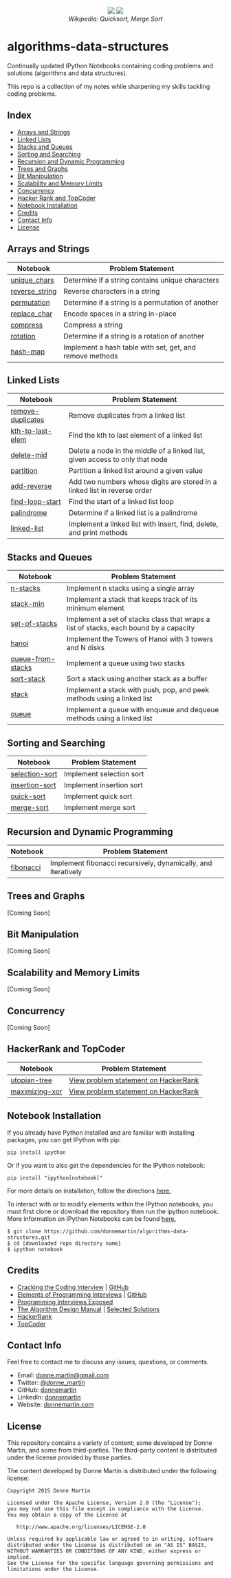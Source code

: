 <p align="center">
  <img src="http://upload.wikimedia.org/wikipedia/commons/6/6a/Sorting_quicksort_anim.gif">
  <img src="http://upload.wikimedia.org/wikipedia/commons/c/cc/Merge-sort-example-300px.gif">
  <br/>
  <i>Wikipedia: Quicksort, Merge Sort</i>
</p>

algorithms-data-structures
============

Continually updated IPython Notebooks containing coding problems and solutions (algorithms and data structures).

This repo is a collection of my notes while sharpening my skills tackling coding problems.

## Index

* [Arrays and Strings](#arrays-and-strings)
* [Linked Lists](#linked-lists)
* [Stacks and Queues](#stacks-and-queues)
* [Sorting and Searching](#sorting-and-searching)
* [Recursion and Dynamic Programming](#recursion-and-dynamic-programming)
* [Trees and Graphs](#trees-and-graphs)
* [Bit Manipulation](#bit-manipulation)
* [Scalability and Memory Limits](#scalability-and-memory-limits)
* [Concurrency](#concurrency)
* [Hacker Rank and TopCoder](#hackerrank-and-topcoder)
* [Notebook Installation](#notebook-installation)
* [Credits](#credits)
* [Contact Info](#contact-info)
* [License](#license)

## Arrays and Strings

| Notebook | Problem Statement |
|--------------------------------------------------------------------------------------------------------------|--------------------------------------------------------------------------------------------------------------------------------------------|
| [unique_chars](http://nbviewer.ipython.org/github/donnemartin/algorithms-data-structures/blob/master/arrays-strings/unique_chars.ipynb) | Determine if a string contains unique characters |
| [reverse_string](http://nbviewer.ipython.org/github/donnemartin/algorithms-data-structures/blob/master/arrays-strings/reverse_string.ipynb) | Reverse characters in a string |
| [permutation](http://nbviewer.ipython.org/github/donnemartin/algorithms-data-structures/blob/master/arrays-strings/permutation.ipynb) | Determine if a string is a permutation of another |
| [replace_char](http://nbviewer.ipython.org/github/donnemartin/algorithms-data-structures/blob/master/arrays-strings/replace_char.ipynb) | Encode spaces in a string in-place |
| [compress](http://nbviewer.ipython.org/github/donnemartin/algorithms-data-structures/blob/master/arrays-strings/compress.ipynb) | Compress a string |
| [rotation](http://nbviewer.ipython.org/github/donnemartin/algorithms-data-structures/blob/master/arrays-strings/rotation.ipynb) | Determine if a string is a rotation of another |
| [hash-map](http://nbviewer.ipython.org/github/donnemartin/algorithms-data-structures/blob/master/arrays-strings/hash-map.ipynb) | Implement a hash table with set, get, and remove methods |

## Linked Lists

| Notebook | Problem Statement |
|--------------------------------------------------------------------------------------------------------------|--------------------------------------------------------------------------------------------------------------------------------------------|
| [remove-duplicates](http://nbviewer.ipython.org/github/donnemartin/algorithms-data-structures/blob/master/linked-lists/remove-duplicates.ipynb) | Remove duplicates from a linked list |
| [kth-to-last-elem](http://nbviewer.ipython.org/github/donnemartin/algorithms-data-structures/blob/master/linked-lists/kth-to-last-elem.ipynb) | Find the kth to last element of a linked list |
| [delete-mid](http://nbviewer.ipython.org/github/donnemartin/algorithms-data-structures/blob/master/linked-lists/delete-mid.ipynb) | Delete a node in the middle of a linked list, given access to only that node |
| [partition](http://nbviewer.ipython.org/github/donnemartin/algorithms-data-structures/blob/master/linked-lists/partition.ipynb) | Partition a linked list around a given value |
| [add-reverse](http://nbviewer.ipython.org/github/donnemartin/algorithms-data-structures/blob/master/linked-lists/add-reverse.ipynb) | Add two numbers whose digits are stored in a linked list in reverse order |
| [find-loop-start](http://nbviewer.ipython.org/github/donnemartin/algorithms-data-structures/blob/master/linked-lists/find-loop-start.ipynb) | Find the start of a linked list loop |
| [palindrome](http://nbviewer.ipython.org/github/donnemartin/algorithms-data-structures/blob/master/linked-lists/palindrome.ipynb) | Determine if a linked list is a palindrome |
| [linked-list](http://nbviewer.ipython.org/github/donnemartin/algorithms-data-structures/blob/master/linked-lists/linked-list.ipynb) | Implement a linked list with insert, find, delete, and print methods |

## Stacks and Queues

| Notebook | Problem Statement |
|--------------------------------------------------------------------------------------------------------------|--------------------------------------------------------------------------------------------------------------------------------------------|
| [n-stacks](http://nbviewer.ipython.org/github/donnemartin/algorithms-data-structures/blob/master/stacks-queues/n-stacks.ipynb) | Implement n stacks using a single array |
| [stack-min](http://nbviewer.ipython.org/github/donnemartin/algorithms-data-structures/blob/master/stacks-queues/stack-min.ipynb) | Implement a stack that keeps track of its minimum element |
| [set-of-stacks](http://nbviewer.ipython.org/github/donnemartin/algorithms-data-structures/blob/master/stacks-queues/set-of-stacks.ipynb) | Implement a set of stacks class that wraps a list of stacks, each bound by a capacity |
| [hanoi](http://nbviewer.ipython.org/github/donnemartin/algorithms-data-structures/blob/master/stacks-queues/hanoi.ipynb) | Implement the Towers of Hanoi with 3 towers and N disks |
| [queue-from-stacks](http://nbviewer.ipython.org/github/donnemartin/algorithms-data-structures/blob/master/stacks-queues/queue-from-stacks.ipynb) | Implement a queue using two stacks |
| [sort-stack](http://nbviewer.ipython.org/github/donnemartin/algorithms-data-structures/blob/master/stacks-queues/sort-stack.ipynb) | Sort a stack using another stack as a buffer |
| [stack](http://nbviewer.ipython.org/github/donnemartin/algorithms-data-structures/blob/master/stacks-queues/stack.ipynb) | Implement a stack with push, pop, and peek methods using a linked list |
| [queue](http://nbviewer.ipython.org/github/donnemartin/algorithms-data-structures/blob/master/stacks-queues/queue.ipynb) | Implement a queue with enqueue and dequeue methods using a linked list |

## Sorting and Searching

| Notebook | Problem Statement |
|--------------------------------------------------------------------------------------------------------------|--------------------------------------------------------------------------------------------------------------------------------------------|
| [selection-sort](http://nbviewer.ipython.org/github/donnemartin/algorithms-data-structures/blob/master/sorting-searching/selection-sort.ipynb#) | Implement selection sort |
| [insertion-sort](http://nbviewer.ipython.org/github/donnemartin/algorithms-data-structures/blob/master/sorting-searching/insertion-sort.ipynb#) | Implement insertion sort |
| [quick-sort](http://nbviewer.ipython.org/github/donnemartin/algorithms-data-structures/blob/master/sorting-searching/quick-sort.ipynb#) | Implement quick sort |
| [merge-sort](http://nbviewer.ipython.org/github/donnemartin/algorithms-data-structures/blob/master/sorting-searching/merge-sort.ipynb#) | Implement merge sort |

## Recursion and Dynamic Programming

| Notebook | Problem Statement |
|--------------------------------------------------------------------------------------------------------------|--------------------------------------------------------------------------------------------------------------------------------------------|
| [fibonacci](http://nbviewer.ipython.org/github/donnemartin/algorithms-data-structures/blob/master/recursion-dynamic/fibonacci.ipynb#) | Implement fibonacci recursively, dynamically, and iteratively |

## Trees and Graphs

[Coming Soon]

## Bit Manipulation

[Coming Soon]

## Scalability and Memory Limits

[Coming Soon]

## Concurrency

[Coming Soon]

## HackerRank and TopCoder

| Notebook | Problem Statement |
|--------------------------------------------------------------------------------------------------------------|--------------------------------------------------------------------------------------------------------------------------------------------|
| [utopian-tree](http://nbviewer.ipython.org/github/donnemartin/algorithms-data-structures/blob/master/hacker-rank/utopian-tree.ipynb) | [View problem statement on HackerRank](https://www.hackerrank.com/challenges/utopian-tree) |
| [maximizing-xor](http://nbviewer.ipython.org/github/donnemartin/algorithms-data-structures/blob/master/hacker-rank/maximizing-xor.ipynb) | [View problem statement on HackerRank](https://www.hackerrank.com/challenges/maximizing-xor) |

## Notebook Installation

If you already have Python installed and are familiar with installing packages, you can get IPython with pip:

```
pip install ipython
```

Or if you want to also get the dependencies for the IPython notebook:

```
pip install "ipython[notebook]"
```

For more details on installation, follow the directions [here.](http://ipython.org/install.html)

To interact with or to modify elements within the IPython notebooks, you must first clone or download the repository then run the ipython notebook.  More information on IPython Notebooks can be found [here.](http://ipython.org/notebook.html)

```
$ git clone https://github.com/donnemartin/algorithms-data-structures.git
$ cd [downloaded repo directory name]
$ ipython notebook
```

## Credits

* [Cracking the Coding Interview](http://www.amazon.com/Cracking-Coding-Interview-Programming-Questions/dp/098478280X) | [GitHub](https://github.com/gaylemcd/ctci)
* [Elements of Programming Interviews](http://www.amazon.com/Elements-Programming-Interviews-Insiders-Guide/dp/1479274836) | [GitHub](https://github.com/epibook/epibook.github.io)
* [Programming Interviews Exposed](http://www.amazon.com/gp/product/1118261364/)
* [The Algorithm Design Manual](http://www.amazon.com/Algorithm-Design-Manual-Steve-Skiena/dp/0387948600) | [Selected Solutions](http://www.algorithm.cs.sunysb.edu/algowiki/index.php/The_Algorithms_Design_Manual_(Second_Edition))
* [HackerRank](https://www.hackerrank.com)
* [TopCoder](https://www.topcoder.com/)

## Contact Info

Feel free to contact me to discuss any issues, questions, or comments.

* Email: [donne.martin@gmail.com](mailto:donne.martin@gmail.com)
* Twitter: [@donne_martin](https://twitter.com/donne_martin)
* GitHub: [donnemartin](https://github.com/donnemartin)
* LinkedIn: [donnemartin](https://www.linkedin.com/in/donnemartin)
* Website: [donnemartin.com](http://donnemartin.com)

## License

This repository contains a variety of content; some developed by Donne Martin, and some from third-parties.  The third-party content is distributed under the license provided by those parties.

The content developed by Donne Martin is distributed under the following license:

    Copyright 2015 Donne Martin

    Licensed under the Apache License, Version 2.0 (the "License");
    you may not use this file except in compliance with the License.
    You may obtain a copy of the License at

       http://www.apache.org/licenses/LICENSE-2.0

    Unless required by applicable law or agreed to in writing, software
    distributed under the License is distributed on an "AS IS" BASIS,
    WITHOUT WARRANTIES OR CONDITIONS OF ANY KIND, either express or implied.
    See the License for the specific language governing permissions and
    limitations under the License.
